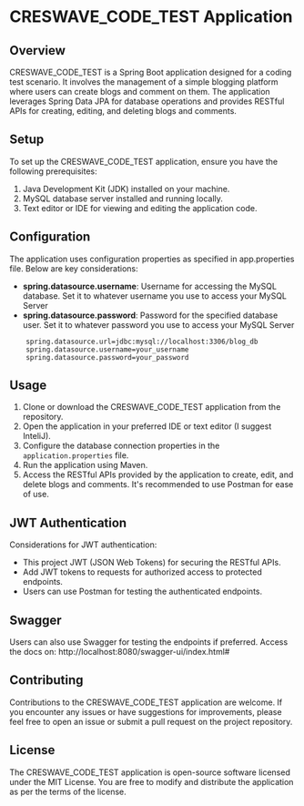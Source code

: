 # CRESWAVE_CODE_TEST Application

## Overview
CRESWAVE_CODE_TEST is a Spring Boot application designed for a coding test scenario. It involves the management of a simple blogging platform where users can create blogs and comment on them. The application leverages Spring Data JPA for database operations and provides RESTful APIs for creating, editing, and deleting blogs and comments.

## Setup
To set up the CRESWAVE_CODE_TEST application, ensure you have the following prerequisites:
1. Java Development Kit (JDK) installed on your machine.
2. MySQL database server installed and running locally.
3. Text editor or IDE for viewing and editing the application code.

## Configuration
The application uses configuration properties as specified in app.properties file. Below are key considerations:
- **spring.datasource.username**: Username for accessing the MySQL database. Set it to whatever username you use to access your MySQL Server
- **spring.datasource.password**: Password for the specified database user. Set it to whatever password you use to access your MySQL Server

```properties   
    spring.datasource.url=jdbc:mysql://localhost:3306/blog_db
    spring.datasource.username=your_username
    spring.datasource.password=your_password
```
  


## Usage
1. Clone or download the CRESWAVE_CODE_TEST application from the repository.
2. Open the application in your preferred IDE or text editor (I suggest InteliJ).
3. Configure the database connection properties in the `application.properties` file.
4. Run the application using Maven.
5. Access the RESTful APIs provided by the application to create, edit, and delete blogs and comments. It's recommended to use Postman for ease of use.


## JWT Authentication
Considerations for JWT authentication:
- This project JWT (JSON Web Tokens) for securing the RESTful APIs.
- Add JWT tokens to requests for authorized access to protected endpoints.
- Users can use Postman for testing the authenticated endpoints.

## Swagger
Users can also use Swagger for testing the endpoints if preferred.
Access the docs on: http://localhost:8080/swagger-ui/index.html#

## Contributing
Contributions to the CRESWAVE_CODE_TEST application are welcome. If you encounter any issues or have suggestions for improvements, please feel free to open an issue or submit a pull request on the project repository.

## License
The CRESWAVE_CODE_TEST application is open-source software licensed under the MIT License. You are free to modify and distribute the application as per the terms of the license.
